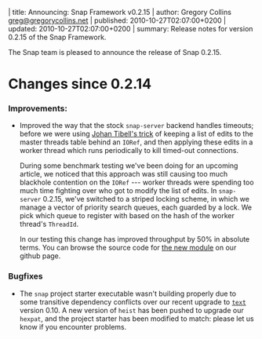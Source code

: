 | title: Announcing: Snap Framework v0.2.15
| author: Gregory Collins <greg@gregorycollins.net>
| published: 2010-10-27T02:07:00+0200
| updated: 2010-10-27T02:07:00+0200
| summary: Release notes for version 0.2.15 of the Snap Framework.

The Snap team is pleased to announce the release of Snap 0.2.15.

Changes since 0.2.14
====================

### Improvements:

  - Improved the way that the stock `snap-server` backend handles timeouts;
    before we were using [Johan Tibell's
    trick](http://blog.johantibell.com/2010/04/generational-garbage-collection-and.html)
    of keeping a list of edits to the master threads table behind an `IORef`,
    and then applying these edits in a worker thread which runs periodically to
    kill timed-out connections.

    During some benchmark testing we've been doing for an upcoming article, we
    noticed that this approach was still causing too much blackhole contention
    on the `IORef` --- worker threads were spending too much time fighting over
    who got to modify the list of edits. In `snap-server` 0.2.15, we've
    switched to a striped locking scheme, in which we manage a vector of
    priority search queues, each guarded by a lock. We pick which queue to
    register with based on the hash of the worker thread's `ThreadId`.

    In our testing this change has improved throughput by 50% in absolute
    terms. You can browse the source code for [the new
    module](http://github.com/snapframework/snap-server/blob/master/src/Snap/Internal/Http/Server/TimeoutTable.hs)
    on our github page.


### Bugfixes

  - The `snap` project starter executable wasn't building properly due to some
    transitive dependency conflicts over our recent upgrade to
    [`text`](http://hackage.haskell.org/package/text) version 0.10. A new
    version of `heist` has been pushed to upgrade our `hexpat`, and the project
    starter has been modified to match: please let us know if you encounter
    problems.

